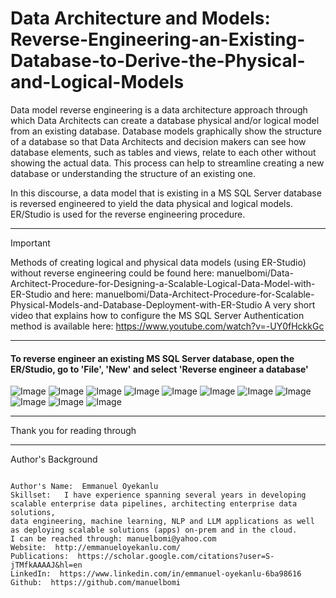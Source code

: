 # Data Architecture and Models: Reverse-Engineering-an-Existing-Database-to-Derive-the-Physical-and-Logical-Models

Data model reverse engineering is a data architecture approach through which Data Architects can create a database physical and/or logical model from an existing database. Database models graphically show the structure of a database so that Data Architects and decision makers can see how database elements, such as tables and views, relate to each other without showing the actual data. This process can help to streamline creating a new database or understanding the structure of an existing one.

In this discourse, a data model that is existing in a MS SQL Server database is reversed engineered to yield the data physical and logical models. ER/Studio is used for the reverse engineering procedure. 

---
> [!IMPORTANT]
> Methods of creating logical and physical data models (using ER-Studio) without reverse engineering could be found here: manuelbomi/Data-Architect-Procedure-for-Designing-a-Scalable-Logical-Data-Model-with-ER-Studio and here: manuelbomi/Data-Architect-Procedure-for-Scalable-Physical-Models-and-Database-Deployment-with-ER-Studio
> A very short video that explains how to configure the MS SQL Server Authentication method is available here: https://www.youtube.com/watch?v=-UY0fHckkGc
> 
---
#### To reverse engineer an existing MS SQL Server database, open the ER/Studio, go to 'File',  'New' and  select 'Reverse engineer a database'


![Image](https://github.com/user-attachments/assets/d65d1a91-79d5-4adb-9ea0-1df3002c52b7)
![Image](https://github.com/user-attachments/assets/cce74d69-f98d-4dda-b3bd-fc78975e2e6a)
![Image](https://github.com/user-attachments/assets/8b803bfb-e0f9-4502-bbf2-54506ecfd086)
![Image](https://github.com/user-attachments/assets/003983ed-42a5-4a8c-8c2e-d746db4b7e71)
![Image](https://github.com/user-attachments/assets/cf0a69fb-0331-40dc-b55a-0a4d01c23381)
![Image](https://github.com/user-attachments/assets/d2543711-28ec-42a3-ab90-b50c00001ff0)
![Image](https://github.com/user-attachments/assets/8f198b50-e2ae-462f-9b54-21e6f9e1557c)
![Image](https://github.com/user-attachments/assets/215a396c-ac79-4e88-ad90-36517a4798ba)
![Image](https://github.com/user-attachments/assets/54eecb0e-8c0b-47e2-a688-464fa358a6ac)
![Image](https://github.com/user-attachments/assets/7a937d3b-8780-4091-b24e-f0cc9fcee8db)
![Image](https://github.com/user-attachments/assets/1039f493-96dc-47aa-a3c1-3278ea0b5d9b)





---
Thank you for reading through

---

Author's Background

```

Author's Name:  Emmanuel Oyekanlu
Skillset:   I have experience spanning several years in developing scalable enterprise data pipelines, architecting enterprise data solutions,
data engineering, machine learning, NLP and LLM applications as well as deploying scalable solutions (apps) on-prem and in the cloud.
I can be reached through: manuelbomi@yahoo.com
Website:  http://emmanueloyekanlu.com/
Publications:  https://scholar.google.com/citations?user=S-jTMfkAAAAJ&hl=en
LinkedIn:  https://www.linkedin.com/in/emmanuel-oyekanlu-6ba98616
Github:  https://github.com/manuelbomi

```

